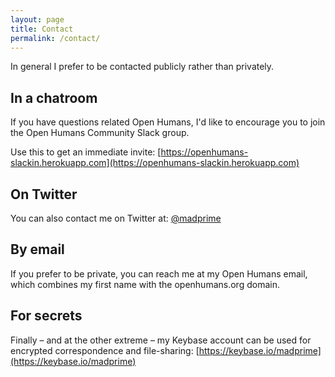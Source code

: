 ```yaml
---
layout: page
title: Contact
permalink: /contact/
---
```

In general I prefer to be contacted publicly rather than privately.

## In a chatroom
If you have questions related Open Humans, I'd like to encourage you to join
the Open Humans Community Slack group.

Use this to get an immediate invite:
[https://openhumans-slackin.herokuapp.com](https://openhumans-slackin.herokuapp.com)

## On Twitter
You can also contact me on Twitter at: [@madprime](https://www.twitter.com/madprime/)

## By email
If you prefer to be private, you can reach me at my Open Humans
email, which combines my first name with the openhumans.org domain.

## For secrets
Finally &ndash; and at the other extreme &ndash; my Keybase account can be
used for encrypted correspondence and file-sharing:
[https://keybase.io/madprime](https://keybase.io/madprime)

